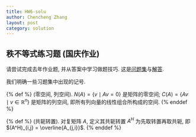 ```yaml
---
title: HW6-solu
author: Chencheng Zhang
layout: post
category: solution
---
```


## 秩不等式练习题 (国庆作业)

请尝试完成去年作业题, 并从答案中学习做题技巧. 这是[问题集](https://zhangchenchengsjtu.github.io/MATH1205H-04-HW/assets/PDF/2025-09-30-%E7%A7%A9%E4%B8%8D%E7%AD%89%E5%BC%8F.pdf)与[解答](https://zhangchenchengsjtu.github.io/MATH1205H-04-HW/assets/PDF/2025-09-30-solu-%E7%A7%A9%E4%B8%8D%E7%AD%89%E5%BC%8F.pdf).


我们明确一些习题集中出现的记号.

{% def %}
(零空间, 列空间). $N(A) = \{v \mid Av = 0\}$ 是矩阵的零空间; $C(A) = \{Av \mid v \in \mathbb{R}^n\}$ 是矩阵的列空间, 即所有列向量的线性组合所构成的空间.
{% enddef %}

{% def %}
(共轭转置). 对复矩阵 $A$, 定义其共轭转置 $A^H$ 为先取转置再取共轭, 即 $(A^H)_{i,j} = \overline{A_{j,i}}$.
{% enddef %}
